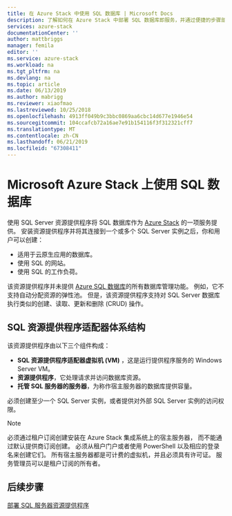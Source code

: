 ```yaml
---
title: 在 Azure Stack 中使用 SQL 数据库 | Microsoft Docs
description: 了解如何在 Azure Stack 中部署 SQL 数据库即服务，并通过便捷的步骤部署 SQL Server 资源提供程序适配器。
services: azure-stack
documentationCenter: ''
author: mattbriggs
manager: femila
editor: ''
ms.service: azure-stack
ms.workload: na
ms.tgt_pltfrm: na
ms.devlang: na
ms.topic: article
ms.date: 06/13/2019
ms.author: mabrigg
ms.reviewer: xiaofmao
ms.lastreviewed: 10/25/2018
ms.openlocfilehash: 4913ff049b9c3bbc0869aa6cbc14d677e1946e54
ms.sourcegitcommit: 104ccafcb72a16ae7e91b154116f3f312321cff7
ms.translationtype: MT
ms.contentlocale: zh-CN
ms.lasthandoff: 06/21/2019
ms.locfileid: "67308411"
---
```

# <a name="use-sql-databases-on-microsoft-azure-stack"></a>Microsoft Azure Stack 上使用 SQL 数据库

使用 SQL Server 资源提供程序将 SQL 数据库作为 [Azure Stack](azure-stack-overview.md) 的一项服务提供。 安装资源提供程序并将其连接到一个或多个 SQL Server 实例之后，你和用户可以创建：

- 适用于云原生应用的数据库。
- 使用 SQL 的网站。
- 使用 SQL 的工作负荷。

该资源提供程序并未提供 [Azure SQL 数据库](https://azure.microsoft.com/services/sql-database/)的所有数据库管理功能。 例如，它不支持自动分配资源的弹性池。 但是，该资源提供程序支持对 SQL Server 数据库执行类似的创建、读取、更新和删除 (CRUD) 操作。 

## <a name="sql-resource-provider-adapter-architecture"></a>SQL 资源提供程序适配器体系结构

该资源提供程序由以下三个组件构成：

- **SQL 资源提供程序适配器虚拟机 (VM)** ，这是运行提供程序服务的 Windows Server VM。
- **资源提供程序**，它处理请求并访问数据库资源。
- **托管 SQL 服务器的服务器**，为称作宿主服务器的数据库提供容量。

必须创建至少一个 SQL Server 实例，或者提供对外部 SQL Server 实例的访问权限。

> [!NOTE]
> 必须通过租户订阅创建安装在 Azure Stack 集成系统上的宿主服务器， 而不能通过默认提供商订阅创建。 必须从租户门户或者使用 PowerShell 以及相应的登录名来创建它们。 所有宿主服务器都是可计费的虚拟机，并且必须具有许可证。 服务管理员可以是租户订阅的所有者。

## <a name="next-steps"></a>后续步骤

[部署 SQL 服务器资源提供程序](azure-stack-sql-resource-provider-deploy.md)
